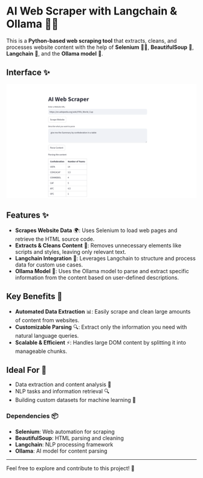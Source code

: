 # AI Web Scraper with Langchain & Ollama 🤖🌐

This is a **Python-based web scraping tool** that extracts, cleans, and processes website content with the help of **Selenium** 🧑‍💻, **BeautifulSoup** 🍲, **Langchain** 🔗, and the **Ollama model** 🧠.

## Interface ✨
![Project Interface](interface.png)

## Features ✨
- **Scrapes Website Data** 🌍: Uses Selenium to load web pages and retrieve the HTML source code.
- **Extracts & Cleans Content** 🧹: Removes unnecessary elements like scripts and styles, leaving only relevant text.
- **Langchain Integration** 🔗: Leverages Langchain to structure and process data for custom use cases.
- **Ollama Model** 🧠: Uses the Ollama model to parse and extract specific information from the content based on user-defined descriptions.

## Key Benefits 🚀
- **Automated Data Extraction** 📊: Easily scrape and clean large amounts of content from websites.
- **Customizable Parsing** 🔍: Extract only the information you need with natural language queries.
- **Scalable & Efficient** ⚡: Handles large DOM content by splitting it into manageable chunks.

## Ideal For 💼
- Data extraction and content analysis 📑
- NLP tasks and information retrieval 🔍
- Building custom datasets for machine learning 🤖

### Dependencies 📦
- **Selenium**: Web automation for scraping
- **BeautifulSoup**: HTML parsing and cleaning
- **Langchain**: NLP processing framework
- **Ollama**: AI model for content parsing

---

Feel free to explore and contribute to this project! 🎉
